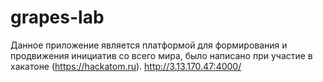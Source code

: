 # grapes-lab
Данное приложение является платформой для формирования и продвижения инициатив со всего мира, было написано при участие в хакатоне (https://hackatom.ru).  http://3.13.170.47:4000/
